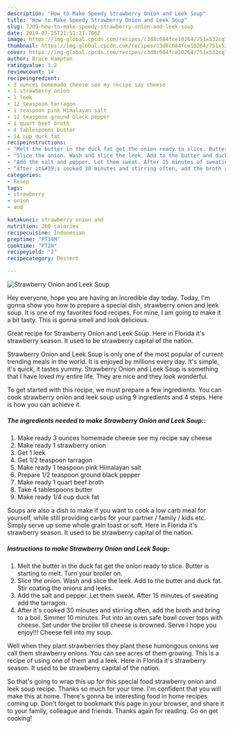 ```yaml
---
description: "How to Make Speedy Strawberry Onion and Leek Soup"
title: "How to Make Speedy Strawberry Onion and Leek Soup"
slug: 7209-how-to-make-speedy-strawberry-onion-and-leek-soup
date: 2019-07-25T21:51:21.706Z
image: https://img-global.cpcdn.com/recipes/c3d8c684fce10264/751x532cq70/strawberry-onion-and-leek-soup-recipe-main-photo.jpg
thumbnail: https://img-global.cpcdn.com/recipes/c3d8c684fce10264/751x532cq70/strawberry-onion-and-leek-soup-recipe-main-photo.jpg
cover: https://img-global.cpcdn.com/recipes/c3d8c684fce10264/751x532cq70/strawberry-onion-and-leek-soup-recipe-main-photo.jpg
author: Bruce Hampton
ratingvalue: 3.2
reviewcount: 14
recipeingredient:
- 3 ounces homemade cheese see my recipe say cheese
- 1 strawberry onion
- 1 leek
- 12 teaspoon tarragon
- 1 teaspoon pink Himalayan salt
- 12 teaspoon ground black pepper
- 1 quart beef broth
- 4 tablespoons butter
- 14 cup duck fat
recipeinstructions:
- "Melt the butter in the duck fat get the onion ready to slice. Butter is starting to melt. Turn your broiler on."
- "Slice the onion. Wash and slice the leek. Add to the butter and duck fat. Stir coating the onions and leeks."
- "Add the salt and pepper. Let them sweat. After 15 minutes of sweating add the tarragon."
- "After it&#39;s cooked 30 minutes and stirring often, add the broth and bring to a boil. Simmer 10 minutes. Put into an oven safe bowl cover tops with cheese. Set under the broiler till cheese is browned. Serve I hope you enjoy!!! Cheese fell into my soup."
categories:
- Resep
tags:
- strawberry
- onion
- and

katakunci: strawberry onion and
nutrition: 260 calories
recipecuisine: Indonesian
preptime: "PT34M"
cooktime: "PT2H"
recipeyield: "2"
recipecategory: Dessert

---
```



![Strawberry Onion and Leek Soup](https://img-global.cpcdn.com/recipes/c3d8c684fce10264/751x532cq70/strawberry-onion-and-leek-soup-recipe-main-photo.jpg)

Hey everyone, hope you are having an incredible day today. Today, I'm gonna show you how to prepare a special dish, strawberry onion and leek soup. It is one of my favorites food recipes. For mine, I am going to make it a bit tasty. This is gonna smell and look delicious.

Great recipe for Strawberry Onion and Leek Soup. Here in Florida it&#39;s strawberry season. It used to be strawberry capital of the nation.

Strawberry Onion and Leek Soup is only one of the most popular of current trending meals in the world. It is enjoyed by millions every day. It's simple, it's quick, it tastes yummy. Strawberry Onion and Leek Soup is something that I have loved my entire life. They are nice and they look wonderful.


To get started with this recipe, we must prepare a few ingredients. You can cook strawberry onion and leek soup using 9 ingredients and 4 steps. Here is how you can achieve it.

##### The ingredients needed to make Strawberry Onion and Leek Soup::

1. Make ready 3 ounces homemade cheese see my recipe say cheese
1. Make ready 1 strawberry onion
1. Get 1 leek
1. Get 1/2 teaspoon tarragon
1. Make ready 1 teaspoon pink Himalayan salt
1. Prepare 1/2 teaspoon ground black pepper
1. Make ready 1 quart beef broth
1. Take 4 tablespoons butter
1. Make ready 1/4 cup duck fat


Soups are also a dish to make if you want to cook a low carb meal for yourself, while still providing carbs for your partner / family / kids etc. Simply serve up some whole grain toast or soft. Here in Florida it&#39;s strawberry season. It used to be strawberry capital of the nation. 

##### Instructions to make Strawberry Onion and Leek Soup:

1. Melt the butter in the duck fat get the onion ready to slice. Butter is starting to melt. Turn your broiler on.
1. Slice the onion. Wash and slice the leek. Add to the butter and duck fat. Stir coating the onions and leeks.
1. Add the salt and pepper. Let them sweat. After 15 minutes of sweating add the tarragon.
1. After it&#39;s cooked 30 minutes and stirring often, add the broth and bring to a boil. Simmer 10 minutes. Put into an oven safe bowl cover tops with cheese. Set under the broiler till cheese is browned. Serve I hope you enjoy!!! Cheese fell into my soup.


Well when they plant strawberries they plant these humongous onions we call them strawberry onions. You can see acres of them growing. This is a recipe of using one of them and a leek. Here in Florida it&#39;s strawberry season. It used to be strawberry capital of the nation. 

So that's going to wrap this up for this special food strawberry onion and leek soup recipe. Thanks so much for your time. I'm confident that you will make this at home. There's gonna be interesting food in home recipes coming up. Don't forget to bookmark this page in your browser, and share it to your family, colleague and friends. Thanks again for reading. Go on get cooking!
